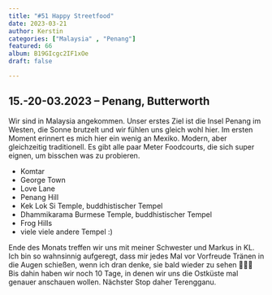 ```yaml
---
title: "#51 Happy Streetfood"
date: 2023-03-21
author: Kerstin
categories: ["Malaysia" , "Penang"]
featured: 66
album: B19GIcgc2IF1xOe
draft: false

---
```


## 15.-20-03.2023 – Penang, Butterworth

Wir sind in Malaysia angekommen. Unser erstes Ziel ist die Insel Penang im Westen, die Sonne brutzelt und wir fühlen uns gleich wohl hier. Im ersten Moment erinnert es mich hier ein wenig an Mexiko. Modern, aber gleichzeitig traditionell. Es gibt alle paar Meter Foodcourts, die sich super eignen, um bisschen was zu probieren.

- Komtar
- George Town 
- Love Lane
- Penang Hill
- Kek Lok Si Temple, buddhistischer Tempel
- Dhammikarama Burmese Temple, buddhistischer Tempel
- Frog Hills
- viele viele andere Tempel :)

Ende des Monats treffen wir uns mit meiner Schwester und Markus in KL. Ich bin so wahnsinnig aufgeregt, dass mir jedes Mal vor Vorfreude Tränen in die Augen schießen, wenn ich dran denke, sie bald wieder zu sehen 🥹🥹🥰 Bis dahin haben wir noch 10 Tage, in denen wir uns die Ostküste mal genauer anschauen wollen. Nächster Stop daher Terengganu.